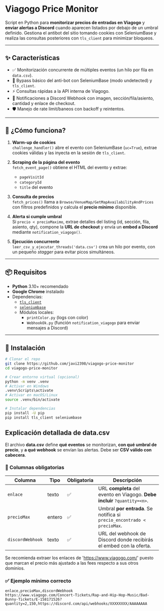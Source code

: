 # Viagogo Price Monitor

Script en Python para **monitorizar precios de entradas en Viagogo** y **enviar alertas a Discord** cuando aparecen listados por debajo de un umbral definido. Gestiona el antibot del sitio tomando cookies con SeleniumBase y realiza las consultas posteriores con `tls_client` para minimizar bloqueos.

---

## ✨ Características

- ✅ Monitorización concurrente de múltiples eventos (un hilo por fila en `data.csv`).
- 🔐 Bypass básico del anti-bot con SeleniumBase (modo undetected) y `tls_client`.
- ⚡ Consultas rápidas a la API interna de Viagogo.
- 🔔 Notificaciones a Discord Webhook con imagen, sección/fila/asiento, cantidad y enlace de checkout.
- 🛡️ Manejo de rate limit/baneos con backoff y reintentos.

---

## 🧩 ¿Cómo funciona?

1. **Warm-up de cookies**  
   `challenge_handler()` abre el evento con SeleniumBase (`uc=True`), extrae cookies válidas y las inyecta en la sesión de `tls_client`.

2. **Scraping de la página del evento**  
   `fetch_event_page()` obtiene el HTML del evento y extrae:
   - `pageVisitId`
   - `categoryId`
   - `title` del evento

3. **Consulta de precios**  
   `fetch_prices()` llama a `Browse/VenueMap/GetMapAvailabilityAndPrices` con filtros predefinidos y calcula el **precio mínimo** disponible.

4. **Alerta si cumple umbral**  
   Si `precio < precioMaximo`, extrae detalles del listing (id, sección, fila, asiento, qty), compone la **URL de checkout** y envía un **embed a Discord** mediante `notification_viagogo()`.

5. **Ejecución concurrente**  
   `leer_csv_y_ejecutar_threads('data.csv')` crea un hilo por evento, con un pequeño *stagger* para evitar picos simultáneos.

---

## 📦 Requisitos

- **Python** 3.10+ recomendado
- **Google Chrome** instalado
- Dependencias:
  - [`tls_client`](https://pypi.org/project/tls-client/)
  - [`seleniumbase`](https://pypi.org/project/seleniumbase/)
  - Módulos locales:
    - `printColor.py` (logs con color)
    - `WebhookOk.py` (función `notification_viagogo` para enviar mensajes a Discord)

---

## 🔧 Instalación

```bash
# Clonar el repo
git clone https://github.com/javi2398/viagogo-price-monitor
cd viagogo-price-monitor

# Crear entorno virtual (opcional)
python -m venv .venv
# Activar en Windows
.venv\Scripts\activate
# Activar en macOS/Linux
source .venv/bin/activate

# Instalar dependencias
pip install -U pip
pip install tls_client seleniumbase
```



## Explicación detallada de data.csv

El archivo **data.csv** define **qué eventos** se monitorizan, **con qué umbral de precio**, y **a qué webhook** se envían las alertas. Debe ser **CSV válido con cabecera**.

### 📌 Columnas obligatorias

| Columna         | Tipo   | Obligatoria | Descripción                                                                                          |
|-----------------|--------|-------------|------------------------------------------------------------------------------------------------------|
| `enlace`        | texto  | ✅          | URL **completa** del evento en Viagogo. **Debe incluir** `?quantity=<n>`.                           |
| `precioMax`     | entero | ✅          | Umbral **por entrada**. Se notifica si `precio_encontrado < precioMax`.                     |
| `discordWebhook`| texto  | ✅          | URL del webhook de Discord donde recibirás el embed con la oferta.                                   |

Se recomienda extraer los enlaces de 'https://www.viagogo.com/' puesto que marcan el precio más ajustado a las fees respecto a sus otros dominios.
### ✅ Ejemplo mínimo correcto

```csv ejemplo
enlace,precioMax,discordWebhook
https://www.viagogo.com/Concert-Tickets/Rap-and-Hip-Hop-Music/Bad-Bunny-Tickets/E-158171526?quantity=2,150,https://discord.com/api/webhooks/XXXXXXXX/AAAAAAAA
